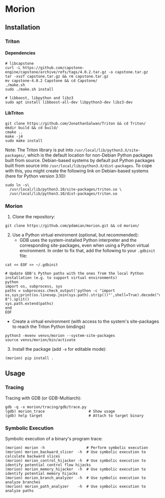 # Morion
## Installation
### Triton
#### Dependencies
```shell
# libcapstone
curl -L https://github.com/capstone-engine/capstone/archive/refs/tags/4.0.2.tar.gz -o capstone.tar.gz
tar -xvzf capstone.tar.gz && rm capstone.tar.gz
mv capstone-4.0.2 Capstone && cd Capstone/
./make.sh
sudo ./make.sh install

# libboost, libpython and libz3
sudo apt install libboost-all-dev libpython3-dev libz3-dev
```
#### LibTriton
```shell
git clone https://github.com/JonathanSalwan/Triton && cd Triton/
mkdir build && cd build/
cmake ..
make -j4
sudo make install
```
Note: The Triton library is put into `/usr/local/lib/python3.X/site-packages/`, which is the default location for non-Debian Python packages built from source. Debian-based systems by default put Python packages built from source into `/usr/local/lib/python3.X/dist-packages`. To cope with this, you might create the following link on Debian-based systems (here for Python version 3.10):
```shell
sudo ln -s\
  /usr/local/lib/python3.10/site-packages/triton.so \
  /usr/local/lib/python3.10/dist-packages/triton.so
```
### Morion
1. Clone the repository:
```shell
git clone https://github.com/pdamian/morion.git && cd morion/
```
2. Use a Python virtual enviroment (optional, but recommended):
   - GDB uses the system-installed Python interpreter and the corresponding site-packages, even when using a Python virtual environment. In order to fix that, add the following to your `.gdbinit` file:    
```shell
cat << EOF >> ~/.gdbinit

# Update GDB's Python paths with the ones from the local Python installation (e.g. to support virtual environments)
python
import os, subprocess, sys
paths = subprocess.check_output('python -c "import os,sys;print(os.linesep.join(sys.path).strip())"',shell=True).decode("utf-8").split()
sys.path.extend(paths)
end
EOF
```
   - Create a virtual environment (with access to the system's site-packages to reach the Triton Python bindings)
```shell
python3 -mvenv venvs/morion --system-site-packages
source venvs/morion/bin/activate
```
3. Install the package (add `-e` for editable mode):
```shell
(morion) pip install .
```
## Usage
### Tracing
Tracing with GDB (or GDB-Multiarch):
```shell
gdb -q -x morion/tracing/gdb/trace.py
(gdb) morion_trace                    # Show usage
(gdb) help target                     # Attach to target binary
```
### Symbolic Execution
Symbolic execution of a binary's program trace:
```shell
(morion) morion -h                   # Perform symbolic execution
(morion) morion_backward_slicer  -h  # Use symbolic execution to calculate backward slices
(morion) morion_control_hijacker -h  # Use symbolic execution to identify potential control flow hijacks
(morion) morion_memory_hijacker  -h  # Use symbolic execution to identify potential memory hijacks
(morion) morion_branch_analyzer  -h  # Use symbolic execution to analyze branches
(morion) morion_path_analyzer    -h  # Use symbolic execution to analyze paths
```
